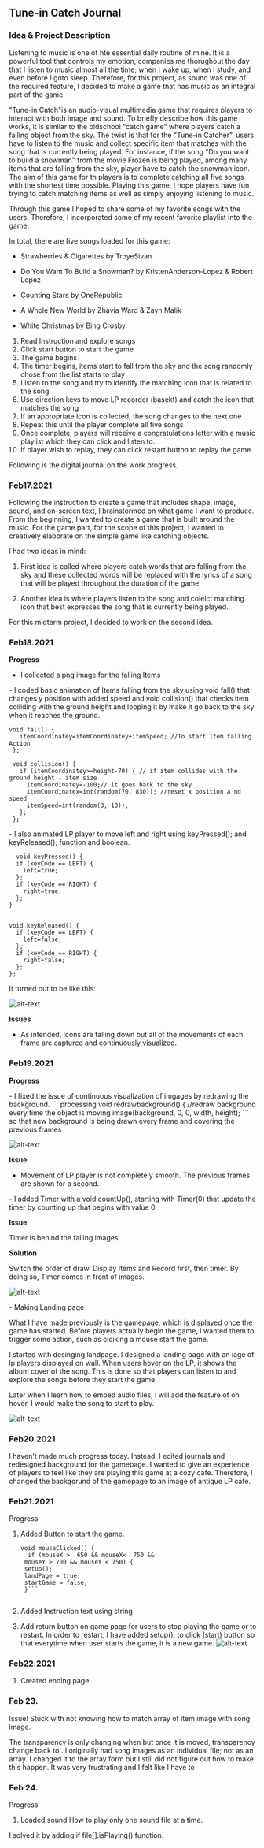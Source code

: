 ## Tune-in Catch Journal

### Idea & Project Description 

Listening to music is one of hte essential daily routine of mine. It is a powerful tool that controls my emotion, companies me thorughout the day that I listen to music almost all the time; when I wake up, when I study, and even before I goto sleep. Therefore, for this project, as sound was one of the required feature, I decided to make a game that has music as an integral part of the game. 

"Tune-in Catch"is an audio-visual multimedia game that requires players to interact with both image and sound. To briefly describe how this game works, it is similar to the oldschool "catch game" where players catch a falling object from the sky. The twist is that for the "Tune-in Catcher", users have to listen to the music and collect specific item that matches with the song that is currently being played. For instance, if the song "Do you want to build a snowman" from the movie Frozen is being played, among many items that are falling from the sky, player have to catch the snowman icon. The aim of this game for th players is to complete catching all five songs with the shortest time possible. Playing this game, I hope players have fun trying to catch matching items as well as simply enjoying listening to music. 

Through this game I hoped to share some of my favorite songs with the users. Therefore, I incorporated some of my recent favorite playlist into the game. 

In total, there are five songs loaded for this game: 

- Strawberries & Cigarettes by TroyeSivan

- Do You Want To Build a Snowman? by KristenAnderson-Lopez & Robert Lopez

- Counting Stars by OneRepublic

- A Whole New World by Zhavia Ward & Zayn Malik

- White Christmas by Bing Crosby

<This is the manual on how Tune-in Catch is structured>
   
1. Read Instruction and explore songs
2. Click start button to start the game
3. The game begins 
4. The timer begins, items start to fall from the sky and the song randomly chose from the list starts to play
5. Listen to the song and try to identify the matching icon that is related to the song
6. Use direction keys to move LP recorder (basekt) and catch the icon that matches the song
7. If an appropriate icon is collected, the song changes to the next one
8. Repeat this until the player complete all five songs
9. Once complete, players will receive a congratulations letter with a music playlist which they can click and listen to. 
10. If player wish to replay, they can click restart button to replay the game. 

Following is the digital journal on the work progress. 

### Feb17.2021
Following the instruction to create a game that includes shape, image, sound, and on-screen text, I brainstormed on what game I want to produce. From the beginning, I wanted to create a game that is built around the music. For the game part, for the scope of this project, I wanted to creatively elaborate on the simple game like catching objects. 

I had two ideas in mind:

1) First idea is called <Re-writing song> where players catch words that are falling from the sky and these collected words will be replaced with the lyrics of a song that will be played throughout the duration of the game. 
   
2) Another idea is <Tune-in Catcher> where players listen to the song and colelct matching icon that best expresses the song that is currently being played. 

For this midterm project, I decided to work on the second idea. 


### Feb18.2021

**Progress** 
<Collecting Image>
- I collected a png image for the falling Items 

<Falling Item Animation>
- I coded basic animation of Items falling from the sky using void fall() that changes y position with added speed 
  and void collision() that checks item colliding with the ground height and looping it by make it go back to the sky when it reaches the ground. 
   
 ```Processing
 void fall() {
    itemCoordinatey=itemCoordinatey+itemSpeed; //To start Item falling Action
  };

  void collision() {
    if (itemCoordinatey>=height-70) { // if item collides with the ground height - item size
      itemCoordinatey=-100;// it goes back to the sky
      itemCoordinatex=int(random(70, 830)); //reset x position a nd speed
      itemSpeed=int(random(3, 13));
    };
  };
```


<LP player Keyboard Move>
- I also animated LP player to move left and right using keyPressed(); and keyReleased(); function and boolean. 

```Processing
  void keyPressed() {
  if (keyCode == LEFT) {
    left=true;
  };
  if (keyCode == RIGHT) {
    right=true;
  };
}


void keyReleased() {
  if (keyCode == LEFT) {
    left=false;
  };
  if (keyCode == RIGHT) {
    right=false;
  };
};
```

It turned out to be like this:

![alt-text](Images/18Feb2021midterm.gif)

**Issues**
   - As intended, Icons are falling down but all of the movements of each frame are captured and continuously visualized.

### Feb19.2021

**Progress**

<Redrawing Background>
- I fixed the issue of continuous visualization of imgages by redrawing the background. 
``` processing
void redrawbackground() { //redraw background every time the object is moving
  image(background, 0, 0, width, height);
```
so that new background is being drawn every frame and covering the previous frames

![alt-text](Images/19Feb2021redrawbg.gif)

**Issue**

- Movement of LP player is not completely smooth. The previous frames are shown for a second. 

<Adding Timer>
- I added Timer with a void countUp(), starting with Timer(0) that update the timer by counting up that begins with value 0.

**Issue**

Timer is behind the falling images

**Solution**

Switch the order of draw. Display Items and Record first, then timer. By doing so, Timer comes in front of images. 

![alt-text](Images/19Feb2021timer.gif)


<Landing Page>
   - Making Landing page

What I have made previously is the gamepage, which is displayed once the game has started. Before players actually begin the game, I wanted them to trigger some action, such as clciking a mouse start the game. 

I started with desinging landpage. I designed a landing page with an iage of lp players displayed on wall. When users hover on the LP, it shows the album cover of the song. This is done so that players can listen to and explore the songs before they start the game. 

Later when I learn how to embed audio files, I will add the feature of on hover, I would make the song to start to play.

![alt-text](Images/19Feb2021musicalbum.gif)

### Feb20.2021

I haven't made much progress today. Instead, I edited journals and redesigned background for the gamepage. I wanted to give an experience of players to feel like they are playing this game at a cozy cafe. Therefore, I changed the backgorund of the gamepage to an image of antique LP cafe.


### Feb21.2021

Progress
1. Added Button to start the game.
   ```
   void mouseClicked() {
     if (mouseX >  650 && mouseX<  750 && 
    mouseY > 700 && mouseY < 750) {
    setup();
    landPage = true;
    startGame = false;
    }```
  
2. Added Instruction text using string

3. Add return button on game page for users to stop playing the game or to restart. 
   In order to restart, I have added setup(); to click (start) button so that everytime when user starts the game, it is a new game. 
 ![alt-text](Images/addTextAndStartButton.png)  
 
 
### Feb22.2021

1. Created ending page 

### Feb 23.

Issue!
Stuck with not knowing how to match array of item image with song image. 

The transparency is only changing when but once it is moved, transparency change back to . I originally had song images as an individual file; not as an array. I changed it to the array form but I still did not figure out how to make this happen. It was very frustrating and I felt like I have to 


### Feb 24. 

Progress
1. Loaded sound 
How to play only one sound file at a time. 

I solved it by adding if file[].isPlaying() function. 
